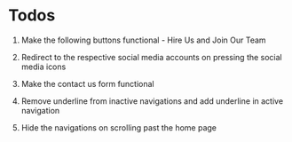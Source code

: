 # Todos
1) Make the following buttons functional -
    Hire Us and Join Our Team

2) Redirect to the respective social media accounts on pressing the social media icons

3) Make the contact us form functional

4) Remove underline from inactive navigations and add underline in active navigation

5) Hide the navigations on scrolling past the home page